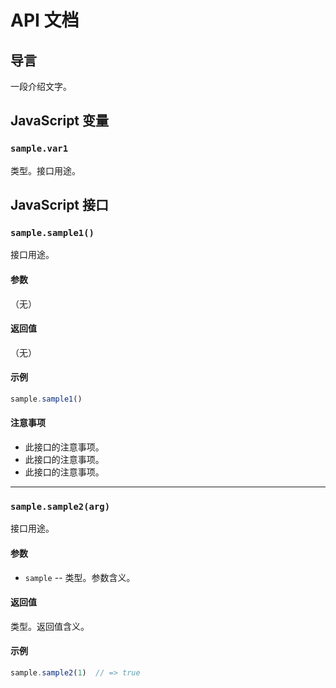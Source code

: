 # API 文档

## 导言<a name="intro"></a>

一段介绍文字。

## JavaScript 变量<a name="js-var"></a>

### `sample.var1`<a name="js-var-var1"></a>

类型。接口用途。


## JavaScript 接口<a name="js-api"></a>

### `sample.sample1()`<a name="js-api-sample1"></a>

接口用途。

#### 参数

（无）

#### 返回值

（无）

#### 示例

```js
sample.sample1()
```

#### 注意事项

* 此接口的注意事项。
* 此接口的注意事项。
* 此接口的注意事项。

***

### `sample.sample2(arg)`<a name="js-api-sample2"></a>

接口用途。

#### 参数

* `sample` -- 类型。参数含义。

#### 返回值

类型。返回值含义。

#### 示例

```js
sample.sample2(1)  // => true
```
